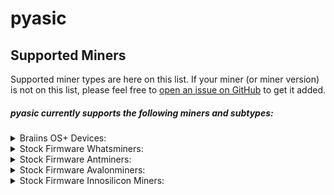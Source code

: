 # pyasic
## Supported Miners

Supported miner types are here on this list.  If your miner (or miner version) is not on this list, please feel free to [open an issue on GitHub](https://github.com/UpstreamData/pyasic/issues) to get it added.

##### pyasic currently supports the following miners and subtypes:
<style>
details {
    margin:0px;
    padding-top:0px;
    padding-bottom:0px;
}
</style>
<details style="margin:0px; padding-top:0px; padding-bottom:0px;">
<summary>Braiins OS+ Devices:</summary>
    <ul>
        <details>
            <summary>X19 Series:</summary>
                <ul>
                    <li><a href="../antminer/X19#s19-bos">S19</a></li>
                    <li><a href="../antminer/X19#s19-pro-bos">S19 Pro</a></li>
                    <li><a href="../antminer/X19#s19j-bos">S19j</a></li>
                    <li><a href="../antminer/X19#s19j-pro-bos">S19j Pro</a></li>
                    <li><a href="../antminer/X19#t19-bos">T19</a></li>
                </ul>
        </details>
        <details>
            <summary>X17 Series:</summary>
                <ul>
                    <li><a href="../antminer/X17#s17-bos">S17</a></li>
                    <li><a href="../antminer/X17#s17-plus-bos">S17+</a></li>
                    <li><a href="../antminer/X17#s17-pro-bos">S17 Pro</a></li>
                    <li><a href="../antminer/X17#s17e-bos">S17e</a></li>
                    <li><a href="../antminer/X17#t17-bos">T17</a></li>
                    <li><a href="../antminer/X17#t17-plus-bos">T17+</a></li>
                    <li><a href="../antminer/X17#t17e-bos">T17e</a></li>
                </ul>
        </details>
        <details>
            <summary>X9 Series:</summary>
                <ul>
                    <li><a href="../antminer/X9#s9-bos">S9</a></li>
                    <li><a href="../antminer/X9#s9-bos">S9i</a></li>
                    <li><a href="../antminer/X9#s9-bos">S9j</a></li>
                </ul>
        </details>
    </ul>
</details>
<details>
<summary>Stock Firmware Whatsminers:</summary>
    <ul>
        <details>
        <summary>M5X Series:</summary>
            <ul>
                <details>
                    <summary><a href="../whatsminer/M5X/#m50">M50</a></summary>
                        <ul>
                            <li><a href="../whatsminer/M5X/#m50vh50">VH50</a></li>
                        </ul>
                </details>
            </ul>
        </details>
        <details>
        <summary>M3X Series:</summary>
            <ul>
                <details>
                    <summary><a href="../whatsminer/M3X/#m30s">M30S</a></summary>
                        <ul>
                            <li><a href="../whatsminer/M3X/#m30sve10">VE10</a></li>
                            <li><a href="../whatsminer/M3X/#m30svg20">VG20</a></li>
                            <li><a href="../whatsminer/M3X/#m30sve20">VE20</a></li>
                            <li><a href="../whatsminer/M3X/#m30sv50">V50</a></li>
                        </ul>
                </details>
                <details>
                    <summary><a href="../whatsminer/M3X/#m30s_1">M30S+</a></summary>
                        <ul>
                            <li><a href="../whatsminer/M3X/#m30svf20">VF20</a></li>
                            <li><a href="../whatsminer/M3X/#m30sve40">VE40</a></li>
                            <li><a href="../whatsminer/M3X/#m30svg60">VG60</a></li>
                        </ul>
                </details>
                <details>
                    <summary><a href="../whatsminer/M3X/#m30s_2">M30S++</a></summary>
                        <ul>
                            <li><a href="../whatsminer/M3X/#m30svg30">VG30</a></li>
                            <li><a href="../whatsminer/M3X/#m30svg40">VG40</a></li>
                            <li><a href="../whatsminer/M3X/#m30svh60">VH60</a></li>
                        </ul>
                </details>
                <details>
                    <summary><a href="../whatsminer/M3X/#m31s">M31S</a></summary>
                    <summary><a href="../whatsminer/M3X/#m31sv70">M31SV70</a></summary>
                </details>
                <details>
                    <summary><a href="../whatsminer/M3X/#m31s_1">M31S+</a></summary>
                        <ul>
                            <li><a href="../whatsminer/M3X/#m31sve20">VE20</a></li>
                            <li><a href="../whatsminer/M3X/#m31sv30">V30</a></li>
                            <li><a href="../whatsminer/M3X/#m31sv40">V40</a></li>
                            <li><a href="../whatsminer/M3X/#m31sv60">V60</a></li>
                            <li><a href="../whatsminer/M3X/#m31sv80">V80</a></li>
                            <li><a href="../whatsminer/M3X/#m31sv90">V90</a></li>
                        </ul>
                </details>
                <details>
                    <summary><a href="../whatsminer/M3X/#m32">M32</a></summary>
                        <ul>
                            <li><a href="../whatsminer/M3X/#m32v20">V20</a></li>
                        </ul>
                </details>
                <details>
                    <summary><a href="../whatsminer/M3X/#m32s">M32S</a></summary>
                </details>
                <details>
                    <summary><a href="../whatsminer/M3X/#m34s">M34S+</a></summary>
                        <ul>
                            <li><a href="../whatsminer/M3X/#m34sve10">VE10</a></li>
                        </ul>
                </details>
            </ul>
        </details>
        <details>
        <summary>M2X Series:</summary>
            <ul>
                <details>
                    <summary><a href="../whatsminer/M2X/#m20">M20</a></summary>
                        <ul>
                            <li><a href="../whatsminer/M2X/#m20v10">V10</a></li>
                        </ul>
                </details>
                <details>
                    <summary><a href="../whatsminer/M2X/#m20s">M20S</a></summary>
                        <ul>
                            <li><a href="../whatsminer/M2X/#m20sv10">V10</a></li>
                            <li><a href="../whatsminer/M2X/#m20sv20">V20</a></li>
                        </ul>
                </details>
                <details>
                    <summary><a href="../whatsminer/M2X/#m20s_1">M20S+</a></summary>
                </details>
                <details>
                    <summary><a href="../whatsminer/M2X/#m21">M21</a></summary>
                </details>
                <details>
                    <summary><a href="../whatsminer/M2X/#m21s">M21S</a></summary>
                        <ul>
                            <li><a href="../whatsminer/M2X/#m21sv20">V20</a></li>
                            <li><a href="../whatsminer/M2X/#m21sv60">V60</a></li>
                        </ul>
                </details>
                <details>
                    <summary><a href="../whatsminer/M2X/#m21s_1">M21S+</a></summary>
                </details>
            </ul>
        </details>
    </ul>
</details>
<details>
<summary>Stock Firmware Antminers:</summary>
    <ul>
        <details>
        <summary>X19 Series:</summary>
            <ul>
                <li><a href="../antminer/X19/#s19">S19</a></li>
                <li><a href="../antminer/X19/#s19-pro">S19 Pro</a></li>
                <li><a href="../antminer/X19/#s19a">S19a</a></li>
                <li><a href="../antminer/X19/#s19j">S19j</a></li>
                <li><a href="../antminer/X19/#s19j-pro">S19j Pro</a></li>
                <li><a href="../antminer/X19/#s19-xp">S19 XP</a></li>
                <li><a href="../antminer/X19/#t19">T19</a></li>
            </ul>
        </details>
        <details>
        <summary>X17 Series:</summary>
            <ul>
                <li><a href="../antminer/X17/#s17">S17</a></li>
                <li><a href="../antminer/X17/#s17_1">S17+</a></li>
                <li><a href="../antminer/X17/#s17-pro">S17 Pro</a></li>
                <li><a href="../antminer/X17/#s17e">S17e</a></li>
                <li><a href="../antminer/X17/#t17">T17</a></li>
                <li><a href="../antminer/X17/#t17_1">T17+</a></li>
                <li><a href="../antminer/X17/#t17e">T17e</a></li>
            </ul>
        </details>
        <details>
        <summary>X9 Series:</summary>
            <ul>
                <li><a href="../antminer/X9/#s9">S9</a></li>
                <li><a href="../antminer/X9/#s9i">S9i</a></li>
                <li><a href="../antminer/X9/#t9">T9</a></li>
            </ul>
        </details>
    </ul>
</details>
<details>
<summary>Stock Firmware Avalonminers:</summary>
    <ul>
        <details>
        <summary>A7X Series:</summary>
            <ul>
                <li><a href="../avalonminer/A7X/#a721">A721</a></li>
                <li><a href="../avalonminer/A7X/#a741">A741</a></li>
                <li><a href="../avalonminer/A7X/#a761">A761</a></li>
            </ul>
        </details>
        <details>
        <summary>A8X Series:</summary>
            <ul>
                <li><a href="../avalonminer/A8X/#a821">A821</a></li>
                <li><a href="../avalonminer/A8X/#a841">A841</a></li>
                <li><a href="../avalonminer/A8X/#a851">A851</a></li>
            </ul>
        </details>
        <details>
        <summary>A9X Series:</summary>
            <ul>
                <li><a href="../avalonminer/A9X/#a921">A921</a></li>
            </ul>
        </details>
        <details>
        <summary>A10X Series:</summary>
            <ul>
                <li><a href="../avalonminer/A10X/#a1026">A1026</a></li>
                <li><a href="../avalonminer/A10X/#a1047">A1047</a></li>
                <li><a href="../avalonminer/A10X/#a1066">A1066</a></li>
            </ul>
        </details>
    </ul>
</details>
<details>
<summary>Stock Firmware Innosilicon Miners:</summary>
    <ul>
        <details>
        <summary>T3X Series:</summary>
            <ul>
                <li><a href="../innosilicon/T3X/#t3h">T3H+</a></li>
            </ul>
        </details>
    </ul>
</details>
